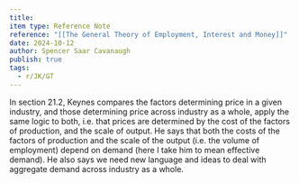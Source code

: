 ```yaml
---
title: 
item type: Reference Note
reference: "[[The General Theory of Employment, Interest and Money]]"
date: 2024-10-12
author: Spencer Saar Cavanaugh
publish: true
tags:
  - r/JK/GT
---
```

In section 21.2, Keynes compares the factors determining price in a given industry, and those determining price across industry as a whole, apply the same logic to both, i.e. that prices are determined by the cost of the factors of production, and the scale of output. He says that both the costs of the factors of production and the scale of the output (i.e. the volume of employment) depend on demand (here I take him to mean effective demand). He also says we need new language and ideas to deal with aggregate demand across industry as a whole.